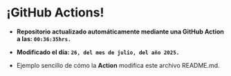 # ¡GitHub Actions!
* **Repositorio actualizado automáticamente mediante una GitHub Action a las: `00:36:35hrs.`**
* **Modificado el día: `26, del mes de julio, del año 2025.`**

* Ejemplo sencillo de cómo la **Action** modifica este archivo README.md.
